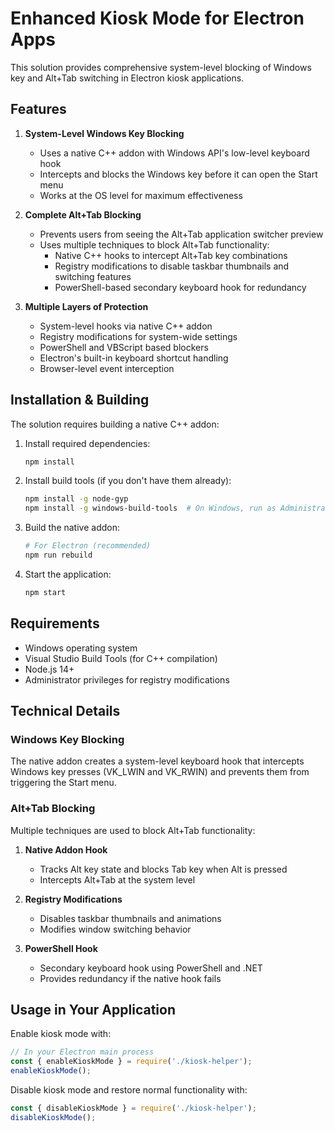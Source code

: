 # Enhanced Kiosk Mode for Electron Apps

This solution provides comprehensive system-level blocking of Windows key and Alt+Tab switching in Electron kiosk applications.

## Features

1. **System-Level Windows Key Blocking**
   - Uses a native C++ addon with Windows API's low-level keyboard hook
   - Intercepts and blocks the Windows key before it can open the Start menu
   - Works at the OS level for maximum effectiveness

2. **Complete Alt+Tab Blocking**
   - Prevents users from seeing the Alt+Tab application switcher preview
   - Uses multiple techniques to block Alt+Tab functionality:
     - Native C++ hooks to intercept Alt+Tab key combinations
     - Registry modifications to disable taskbar thumbnails and switching features
     - PowerShell-based secondary keyboard hook for redundancy
   
3. **Multiple Layers of Protection**
   - System-level hooks via native C++ addon
   - Registry modifications for system-wide settings
   - PowerShell and VBScript based blockers
   - Electron's built-in keyboard shortcut handling
   - Browser-level event interception

## Installation & Building

The solution requires building a native C++ addon:

1. Install required dependencies:
   ```bash
   npm install
   ```

2. Install build tools (if you don't have them already):
   ```bash
   npm install -g node-gyp
   npm install -g windows-build-tools  # On Windows, run as Administrator
   ```

3. Build the native addon:
   ```bash
   # For Electron (recommended)
   npm run rebuild
   ```

4. Start the application:
   ```bash
   npm start
   ```

## Requirements

- Windows operating system
- Visual Studio Build Tools (for C++ compilation)
- Node.js 14+
- Administrator privileges for registry modifications

## Technical Details

### Windows Key Blocking
The native addon creates a system-level keyboard hook that intercepts Windows key presses (VK_LWIN and VK_RWIN) and prevents them from triggering the Start menu.

### Alt+Tab Blocking
Multiple techniques are used to block Alt+Tab functionality:

1. **Native Addon Hook**
   - Tracks Alt key state and blocks Tab key when Alt is pressed
   - Intercepts Alt+Tab at the system level

2. **Registry Modifications**
   - Disables taskbar thumbnails and animations
   - Modifies window switching behavior

3. **PowerShell Hook**
   - Secondary keyboard hook using PowerShell and .NET
   - Provides redundancy if the native hook fails

## Usage in Your Application

Enable kiosk mode with:
```javascript
// In your Electron main process
const { enableKioskMode } = require('./kiosk-helper');
enableKioskMode();
```

Disable kiosk mode and restore normal functionality with:
```javascript
const { disableKioskMode } = require('./kiosk-helper');
disableKioskMode();
```
